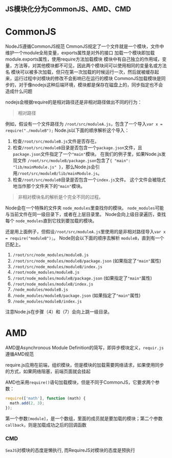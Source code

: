 ## JS模块化分为CommonJS、AMD、CMD

# CommonJS
NodeJS遵循CommonJS规范
CmmonJS规定了一个文件就是一个模块，文件中维护一个module全局变量，exports属性是对外的接口
加载一个模块即加载module.exports属性，使用require方法加载模块
模块中有自己独立的作用域，变量，方法等，对其他模块都不可见，因此两个模块间可以使用相同的变量名或方法名
模块可以被多次加载，但只在第一次加载的时候运行一次，然后就被缓存起来，运行过程中对模块的修改不会影响已在运行的模块
CommonJS加载模块是同步的，对于像nodejs这种后端环境，模块都是保存在磁盘上的，同步指定也不会造成什么问题

nodejs会根据require的是相对路径还是非相对路径做出不同的行为：
> 相对路径

例如，假设有一个文件路径为 `/root/src/moduleA.js`，包含了一个导入`var x = require("./moduleB");` Node.js以下面的顺序解析这个导入：

1. 检查`/root/src/moduleB.js`文件是否存在。
2. 检查`/root/src/moduleB`目录是否包含一个`package.json`文件，且`package.json`文件指定了一个`"main"`模块。 在我们的例子里，如果Node.js发现文件 `/root/src/moduleB/package.json`包含了`{ "main": "lib/mainModule.js" }`，那么Node.js会引用`/root/src/moduleB/lib/mainModule.js`。
3. 检查`/root/src/moduleB`目录是否包含一个`index.js`文件。 这个文件会被隐式地当作那个文件夹下的`"main"`模块。

>非相对模块名的解析是个完全不同的过程。

 Node会在一个特殊的文件夹 `node_modules`里查找你的模块。 `node_modules`可能与当前文件在同一级目录下，或者在上层目录里。 Node会向上级目录遍历，查找每个 `node_modules`直到它找到要加载的模块。

还是用上面例子，但假设`/root/src/moduleA.js`里使用的是非相对路径导入`var x = require("moduleB");`。 Node则会以下面的顺序去解析 `moduleB`，直到有一个匹配上。

1. `/root/src/node_modules/moduleB.js`
2. `/root/src/node_modules/moduleB/package.json` (如果指定了`"main"`属性)
3. `/root/src/node_modules/moduleB/index.js`
4. `/root/node_modules/moduleB.js`
5. `/root/node_modules/moduleB/package.json` (如果指定了`"main"`属性)
6. `/root/node_modules/moduleB/index.js`
7. `/node_modules/moduleB.js`
8. `/node_modules/moduleB/package.json` (如果指定了`"main"`属性)
9. `/node_modules/moduleB/index.js`

注意Node.js在步骤（4）和（7）会向上跳一级目录。

# AMD
AMD是Asynchronous Module Definition的简写，即异步模块定义，`requir.js`遵循AMD规范

require.js应用在前端，组织模块，但是模块的加载需要网络请求，如果使用同步的方式，如果网络阻塞，前端页面就会挂起

AMD也采用`require()`语句加载模块，但是不同于CommonJS，它要求两个参数：
```js
require(['math'], function (math) {
  math.add(2, 3);
});
```
第一个参数`[module]`，是一个数组，里面的成员就是要加载的模块；第二个参数`callback`，则是加载成功之后的回调函数

### CMD
`SeaJS`对模块的态度是懒执行, 而RequireJS对模块的态度是预执行




